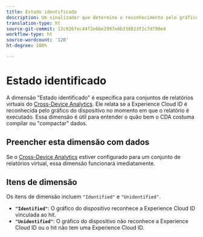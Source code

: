 ```yaml
---
title: Estado identificado
description: Um sinalizador que determina o reconhecimento pelo gráfico do dispositivo.
translation-type: ht
source-git-commit: 12c026fec44f2e66e2997e8b338823f2c7d790e4
workflow-type: ht
source-wordcount: '120'
ht-degree: 100%

---
```



# Estado identificado

A dimensão &quot;Estado identificado&quot; é específica para conjuntos de relatórios virtuais do [Cross-Device Analytics](../cda/overview.md). Ele relata se a Experience Cloud ID é reconhecida pelo gráfico do dispositivo no momento em que o relatório é executado. Essa dimensão é útil para entender o quão bem o CDA costuma compilar ou &quot;compactar&quot; dados.

## Preencher esta dimensão com dados

Se o [Cross-Device Analytics](../cda/overview.md) estiver configurado para um conjunto de relatórios virtual, essa dimensão funcionará imediatamente.

## Itens de dimensão

Os itens de dimensão incluem `"Identified"` e `"Unidentified"`.

* **`"Identified"`**: O gráfico do dispositivo reconhece a Experience Cloud ID vinculada ao hit.
* **`"Unidentified"`**: O gráfico do dispositivo não reconhece a Experience Cloud ID ou o hit não tem uma Experience Cloud ID.

